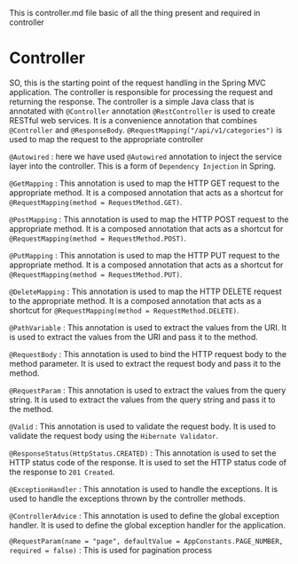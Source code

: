 This is controller.md file basic of all the thing present and required in controller

# Controller

SO, this is the starting point of the request handling in the Spring MVC application. The controller is responsible for
processing the request and returning the response. The controller is a simple Java class that is annotated with
`@Controller` annotation
`@RestController` is used to create RESTful web services. It is a convenience annotation that combines `@Controller` and
`@ResponseBody`.
`@RequestMapping("/api/v1/categories")` is used to map the request to the appropriate controller

`@Autowired` : here we have used `@Autowired` annotation to inject the service layer into the controller. This is a form
of `Dependency Injection` in Spring.

`@GetMapping` : This annotation is used to map the HTTP GET request to the appropriate method. It is a composed
annotation that acts as a shortcut for `@RequestMapping(method = RequestMethod.GET)`.

`@PostMapping` : This annotation is used to map the HTTP POST request to the appropriate method. It is a composed
annotation that acts as a shortcut for `@RequestMapping(method = RequestMethod.POST)`.

`@PutMapping` : This annotation is used to map the HTTP PUT request to the appropriate method. It is a composed
annotation that acts as a shortcut for `@RequestMapping(method = RequestMethod.PUT)`.

`@DeleteMapping` : This annotation is used to map the HTTP DELETE request to the appropriate method. It is a composed
annotation that acts as a shortcut for `@RequestMapping(method = RequestMethod.DELETE)`.

`@PathVariable` : This annotation is used to extract the values from the URI. It is used to extract the values from the
URI and pass it to the method.

`@RequestBody` : This annotation is used to bind the HTTP request body to the method parameter. It is used to extract
the request body and pass it to the method.

`@RequestParam` : This annotation is used to extract the values from the query string. It is used to extract the values
from the query string and pass it to the method.

`@Valid` : This annotation is used to validate the request body. It is used to validate the request body using the
`Hibernate Validator`.

`@ResponseStatus(HttpStatus.CREATED)` : This annotation is used to set the HTTP status code of the response. It is used
to set the HTTP status code of the response to `201 Created`.

`@ExceptionHandler` : This annotation is used to handle the exceptions. It is used to handle the exceptions thrown by
the controller methods.

`@ControllerAdvice` : This annotation is used to define the global exception handler. It is used to define the global
exception handler for the application.

`@RequestParam(name = "page", defaultValue = AppConstants.PAGE_NUMBER, required = false)` : This is used for pagination
process 
